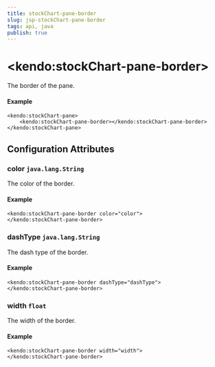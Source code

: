 ```yaml
---
title: stockChart-pane-border
slug: jsp-stockChart-pane-border
tags: api, java
publish: true
---
```


# \<kendo:stockChart-pane-border\>

The border of the pane.

#### Example
    <kendo:stockChart-pane>
        <kendo:stockChart-pane-border></kendo:stockChart-pane-border>
    </kendo:stockChart-pane>

## Configuration Attributes

### color `java.lang.String`

The color of the border.

#### Example
    <kendo:stockChart-pane-border color="color">
    </kendo:stockChart-pane-border>

### dashType `java.lang.String`

The dash type of the border.

#### Example
    <kendo:stockChart-pane-border dashType="dashType">
    </kendo:stockChart-pane-border>

### width `float`

The width of the border.

#### Example
    <kendo:stockChart-pane-border width="width">
    </kendo:stockChart-pane-border>

 
